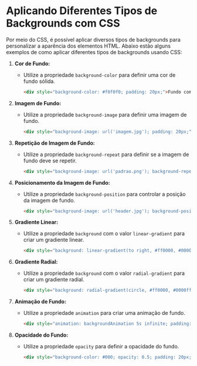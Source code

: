 # Aplicando Diferentes Tipos de Backgrounds com CSS

Por meio do CSS, é possível aplicar diversos tipos de backgrounds para personalizar a aparência dos elementos HTML. Abaixo estão alguns exemplos de como aplicar diferentes tipos de backgrounds usando CSS:

1. **Cor de Fundo:**
   - Utilize a propriedade `background-color` para definir uma cor de fundo sólida.
     ```html
     <div style="background-color: #f0f0f0; padding: 20px;">Fundo com cor sólida</div>
     ```

2. **Imagem de Fundo:**
   - Utilize a propriedade `background-image` para definir uma imagem de fundo.
     ```html
     <div style="background-image: url('imagem.jpg'); padding: 20px;">Fundo com imagem de fundo</div>
     ```

3. **Repetição de Imagem de Fundo:**
   - Utilize a propriedade `background-repeat` para definir se a imagem de fundo deve se repetir.
     ```html
     <div style="background-image: url('padrao.png'); background-repeat: repeat; padding: 20px;">Fundo com imagem repetida</div>
     ```

4. **Posicionamento da Imagem de Fundo:**
   - Utilize a propriedade `background-position` para controlar a posição da imagem de fundo.
     ```html
     <div style="background-image: url('header.jpg'); background-position: center top; padding: 20px;">Fundo com imagem de fundo posicionada</div>
     ```

5. **Gradiente Linear:**
   - Utilize a propriedade `background` com o valor `linear-gradient` para criar um gradiente linear.
     ```html
     <div style="background: linear-gradient(to right, #ff0000, #0000ff); padding: 20px;">Fundo com gradiente linear</div>
     ```

6. **Gradiente Radial:**
   - Utilize a propriedade `background` com o valor `radial-gradient` para criar um gradiente radial.
     ```html
     <div style="background: radial-gradient(circle, #ff0000, #0000ff); padding: 20px;">Fundo com gradiente radial</div>
     ```

7. **Animação de Fundo:**
   - Utilize a propriedade `animation` para criar uma animação de fundo.
     ```html
     <div style="animation: backgroundAnimation 5s infinite; padding: 20px;">Fundo animado</div>
     ```

8. **Opacidade do Fundo:**
   - Utilize a propriedade `opacity` para definir a opacidade do fundo.
     ```html
     <div style="background-color: #000; opacity: 0.5; padding: 20px;">Fundo com opacidade</div>
     ```


